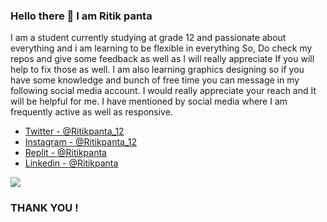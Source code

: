 ### Hello there  👋    I am Ritik panta 

I am a student currently studying at grade 12 and passionate about everything 
and i am learning to be flexible in everything So, Do check my repos and give some feedback 
as well as I will really appreciate If you will help to fix those as well. I am also learning graphics designing so if you have some knowledge and bunch of free time you can message in my following social media account. I would really appreciate your reach and It will be helpful for me. I have mentioned by social media where I am frequently active as well as responsive.

- [ Twitter - @Ritikpanta_12 ](https://twitter.com/Ritikpanta_12) 
- [ Instagram - @Ritikpanta_12 ](https://www.instagram.com/ritikpanta_12/)
- [ Replit - @Ritikpanta ](https://replit.com/@Ritikpanta)
- [ Linkedin - @Ritikpanta ](https://www.linkedin.com/in/ritik-panta-542a76236/)

<img src="https://github-readme-stats.vercel.app/api?username=Ritikpanta&theme=merko&show_icons=true">


### THANK YOU !
